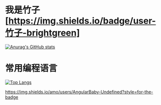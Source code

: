 <!-- GitHub 统计卡片 -->
# 我是竹子 [https://img.shields.io/badge/user-竹子-brightgreen]
[![Anurag's GitHub stats](https://github-readme-stats.vercel.app/api?username=AngularBaby-Undefined&show_icons=true&count_private=true&theme=dracula&locale=cn&hide_border=true&bg_color=62deg,8EC5FC,E0C3FC&hide_title=true&include_all_commits=true)](https://github.com/anuraghazra/github-readme-stats)

# 常用编程语言
[![Top Langs](https://github-readme-stats.vercel.app/api/top-langs/?username=AngularBaby-Undefined)](https://github.com/anuraghazra/github-readme-stats)


https://img.shields.io/amo/users/AngularBaby-Undefined?style=for-the-badge
